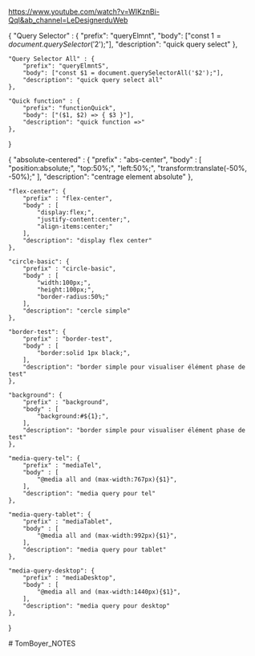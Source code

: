<!-- Notes en vrac pour moi même -->

<!-- Snippets utiles -->

https://www.youtube.com/watch?v=WIKznBi-QqI&ab_channel=LeDesignerduWeb

{
	"Query Selector" : {
		"prefix": "queryElmnt",
		"body": ["const $1 = document.querySelector('$2');"],
		"description": "quick query select"
	},

	"Query Selector All" : {
		"prefix": "queryElmntS",
		"body": ["const $1 = document.querySelectorAll('$2');"],
		"description": "quick query select all"
	},

	"Quick function" : {
		"prefix": "functionQuick",
		"body": ["($1, $2) => { $3 }"],
		"description": "quick function =>"
	},
}


{
	"absolute-centered" : {
		"prefix" : "abs-center",
		"body" : [
			"position:absolute;",
			"top:50%;",
			"left:50%;",
			"transform:translate(-50%, -50%);"
		],
		"description": "centrage element absolute"
	},

	"flex-center": {
		"prefix" : "flex-center",
		"body" : [
			"display:flex;",
			"justify-content:center;",
			"align-items:center;"
		],
		"description": "display flex center"
	},

	"circle-basic": {
		"prefix" : "circle-basic",
		"body" : [
			"width:100px;",
			"height:100px;",
			"border-radius:50%;"
		],
		"description": "cercle simple"
	},

	"border-test": {
		"prefix" : "border-test",
		"body" : [
			"border:solid 1px black;",
		],
		"description": "border simple pour visualiser élément phase de test"
	},

	"background": {
		"prefix" : "background",
		"body" : [
			"background:#${1};",
		],
		"description": "border simple pour visualiser élément phase de test"
	},

	"media-query-tel": {
		"prefix" : "mediaTel",
		"body" : [
			"@media all and (max-width:767px){$1}",
		],
		"description": "media query pour tel"
	},

	"media-query-tablet": {
		"prefix" : "mediaTablet",
		"body" : [
			"@media all and (max-width:992px){$1}",
		],
		"description": "media query pour tablet"
	},

	"media-query-desktop": {
		"prefix" : "mediaDesktop",
		"body" : [
			"@media all and (max-width:1440px){$1}",
		],
		"description": "media query pour desktop"
	},
}

<!-- End Snippets utiles -->#   T o m B o y e r _ N O T E S  
 